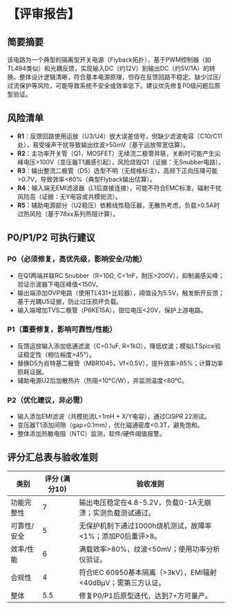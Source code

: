 # 【评审报告】

## 简要摘要
该电路为一个典型的隔离型开关电源（Flyback拓扑），基于PWM控制器（如TL494类似）和光耦反馈，实现输入DC（约12V）到输出DC（约5V/1A）的转换。整体设计逻辑清晰，符合基本电源原理，但存在反馈回路不稳定、缺少过压/过流保护等风险，可能导致系统不安全或效率低下。建议优先修复P0级问题后原型验证。

## 风险清单
- **R1**：反馈回路使用运放（U3/U4）放大误差信号，但缺少滤波电容（C10/C11处），易受噪声干扰导致输出纹波>50mV（基于运放带宽估算）。
- **R2**：主功率开关管（Q1，MOSFET）无续流二极管并联，关断时可能产生尖峰电压>100V（变压器T1漏感引起），风险烧毁Q1（证据：无Snubber电路）。
- **R3**：输出整流二极管（D5）选型不明（无规格标注），高频下正向压降可能>0.7V，导致效率<80%（典型Flyback输出估算）。
- **R4**：输入端无EMI滤波器（L1后直接连接），可能不符合EMC标准，辐射干扰风险高（证据：无Y电容或共模扼流）。
- **R5**：辅助电源部分（U2稳压）依赖线性稳压器，无散热考虑，负载>0.5A时过热风险（基于78xx系列热阻计算）。

## P0/P1/P2 可执行建议
### P0（必须修复，高优先级，影响安全/功能）
- 在Q1两端并联RC Snubber（R=10Ω, C=1nF，耐压>200V），抑制漏感尖峰；验证示波器下电压峰值<150V。
- 输出端添加OVP电路（使用TL431+比较器），阈值设为5.5V，触发断开反馈；基于光耦U5证据，防止过压损坏负载。
- 输入端增加TVS二极管（P6KE15A），钳位电压<20V，保护上游电路。

### P1（重要修复，影响可靠性/性能）
- 反馈运放输入添加低通滤波（C=0.1uF, R=1kΩ），降低纹波；模拟LTSpice验证稳定性（相位裕度>45°）。
- 替换D5为肖特基二极管（MBR1045，Vf<0.5V），提升效率>85%；计算功率损耗证据。
- 辅助电源U2后加散热片（热阻<10°C/W），并监测温度<80°C。

### P2（优化建议，非必需）
- 输入添加EMI滤波（共模扼流L=1mH + X/Y电容），通过CISPR 22测试。
- 变压器T1添加间隙（gap=0.1mm），优化磁通密度<0.3T，避免饱和。
- 整体添加热敏电阻（NTC）监测，软件/硬件阈值报警。

## 评分汇总表与验收准则

| 类别       | 评分 (满分10) | 验收准则 |
|------------|---------------|----------|
| 功能完整性 | 7            | 输出电压稳定在4.8-5.2V，负载0-1A无崩溃；实测负载测试通过。 |
| 可靠性/安全 | 5            | 无保护机制下通过1000h烧机测试，故障率<1%；添加P0后重评>8。 |
| 效率/性能  | 6            | 满载效率>80%，纹波<50mV；使用功率分析仪验证。 |
| 合规性     | 4            | 符合IEC 60950基本隔离（>3kV），EMI辐射<40dBμV；需第三方认证。 |
| 整体       | 5.5          | 修复P0/P1后原型迭代，达到7+方可量产。 |